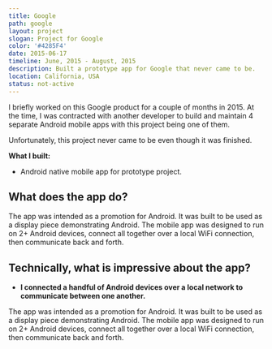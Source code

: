```yaml
---
title: Google
path: google
layout: project
slogan: Project for Google
color: '#4285F4'
date: 2015-06-17
timeline: June, 2015 - August, 2015
description: Built a prototype app for Google that never came to be.
location: California, USA
status: not-active
---
```

I briefly worked on this Google product for a couple of months in 2015. At the time, I was contracted with another developer to build and maintain 4 separate Android mobile apps with this project being one of them.

Unfortunately, this project never came to be even though it was finished.

**What I built:**

* Android native mobile app for prototype project.

## What does the app do?

The app was intended as a promotion for Android. It was built to be used as a display piece demonstrating Android. The mobile app was designed to run on 2+ Android devices, connect all together over a local WiFi connection, then communicate back and forth.

## Technically, what is impressive about the app?

* **I connected a handful of Android devices over a local network to communicate between one another.**

The app was intended as a promotion for Android. It was built to be used as a display piece demonstrating Android. The mobile app was designed to run on 2+ Android devices, connect all together over a local WiFi connection, then communicate back and forth.
